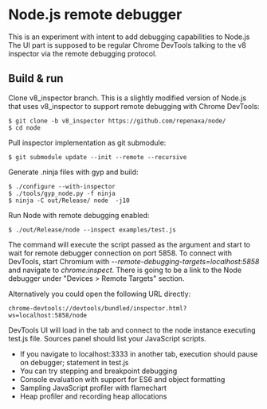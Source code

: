 Node.js remote debugger
=======================

This is an experiment with intent to add debugging capabilities to Node.js
The UI part is supposed to be regular Chrome DevTools talking to the
v8 inspector via the remote debugging protocol.

## Build & run

Clone v8_inspector branch. This is a slightly modified version of Node.js that uses v8_inspector to support remote debugging with Chrome DevTools:
```text
$ git clone -b v8_inspector https://github.com/repenaxa/node/
$ cd node
```

Pull inspector implementation as git submodule:
```text
$ git submodule update --init --remote --recursive
```

Generate .ninja files with gyp and build:
```text
$ ./configure --with-inspector
$ ./tools/gyp_node.py -f ninja
$ ninja -C out/Release/ node  -j10
```

Run Node with remote debugging enabled:
```text
$ ./out/Release/node --inspect examples/test.js
```

The command will execute the script passed as the argument and start to wait for remote debugger
connection on port 5858. To connect with DevTools, start Chromium with *--remote-debugging-targets=localhost:5858*
and navigate to *chrome:inspect*. There is going to be a link to the Node debugger under "Devices > Remote Targets" section.

Alternatively you could open the following URL directly:

```text
chrome-devtools://devtools/bundled/inspector.html?ws=localhost:5858/node
```

DevTools UI will load in the tab and connect to the node instance executing test.js file. Sources panel should list your JavaScript scripts.

* If you navigate to localhost:3333 in another tab, execution should pause on debugger; statement in test.js
* You can try stepping and breakpoint debugging
* Console evaluation with support for ES6 and object formatting
* Sampling JavaScript profiler with flamechart
* Heap profiler and recording heap allocations
